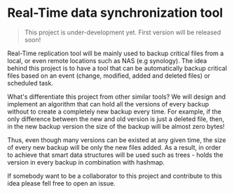 # Real-Time data synchronization tool 
> This project is under-development yet. First version will be released soon!

Real-Time replication tool will be mainly used to backup critical files from a local, or even remote locations such as NAS (e.g synology).
The idea behind this project is to have a tool that can be automatically backup critical files based on an event (change, modified, added and deleted files) or scheduled task. 

What's differentiate this project from other similar tools? We will design and implement an algorithm that can hold all the versions of every backup without to create a completely new backup every time. For example, if the only difference between the new and old version is just a deleted file, then, in the new backup version the size of the backup will be almost zero bytes!
 
Thus, even though many versions can be existed at any given time, the size of every new backup will be only the new files added. 
As a result, in order to achieve that smart data structures will be used such as  trees - holds the version in every backup in combination with hashmap.
 
If somebody want to be a collaborator to this project and contribute to this idea please fell free to open an issue.      


